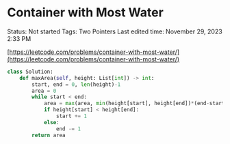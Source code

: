 # Container with Most Water

Status: Not started
Tags: Two Pointers
Last edited time: November 29, 2023 2:33 PM

[https://leetcode.com/problems/container-with-most-water/](https://leetcode.com/problems/container-with-most-water/)

```python
class Solution:
    def maxArea(self, height: List[int]) -> int:
        start, end = 0, len(height)-1
        area = 0
        while start < end:
            area = max(area, min(height[start], height[end])*(end-start))
            if height[start] < height[end]:
                start += 1
            else:
                end -= 1
        return area
```